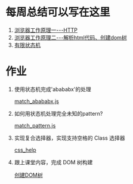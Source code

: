 # 每周总结可以写在这里
1. [浏览器工作原理一---HTTP](https://www.yuque.com/yangxiaomie/zu16ge/rx08ev)
2. [浏览器工作原理二---解析html代码、创建dom树](https://www.yuque.com/yangxiaomie/zu16ge/ulzkkm)
3. [有限状态机](https://www.yuque.com/yangxiaomie/zu16ge/wt5c92)
# 作业
1. 使用状态机完成'abababx'的处理
   
    [match_abababx.js](https://github.com/wanni-yang/Frontend-01-Template/blob/master/week06/FSM/match_abababx.js)
2. 如何用状态机处理完全未知的pattern?
   <!-- 字符串KMP算法 -->
   <!-- 时间复杂度O(m+n) 状态可以用闭包生成-->
    [match_pattern.js](https://github.com/wanni-yang/Frontend-01-Template/blob/master/week06/FSM/match_pattern.js)
3. 实现复合选择器，实现支持空格的 Class 选择器
   
   [css_help](https://github.com/wanni-yang/Frontend-01-Template/blob/master/week06/cssComputer/css_help.js)
4. 跟上课堂内容，完成 DOM 树构建
   
   [创建DOM树](https://github.com/wanni-yang/Frontend-01-Template/blob/master/week06/parserHTML/parser.js)